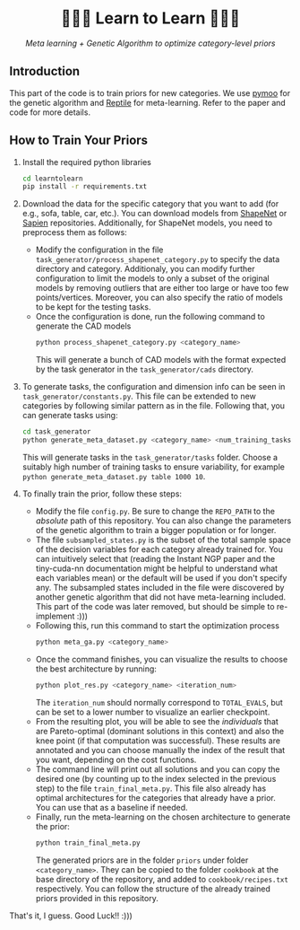 <div align="center">
    <h1>👩🏻‍🎓 Learn to Learn 👨🏻‍🎓</h1>
    <p><i>Meta learning + Genetic Algorithm to optimize category-level priors</i></p>
</div>


## Introduction
This part of the code is to train priors for new categories. We use [pymoo](https://pymoo.org/) for the genetic algorithm and [Reptile](https://openai.com/index/reptile/) for meta-learning. Refer to the paper and code for more details. 


## How to Train Your Priors  
1. Install the required python libraries
    ```bash
    cd learntolearn
    pip install -r requirements.txt
    ```

2. Download the data for the specific category that you want to add (for e.g., sofa, table, car, etc.). You can download models from [ShapeNet](https://shapenet.org/) or [Sapien](https://sapien.ucsd.edu/) repositories. Additionally, for ShapeNet models, you need to preprocess them as follows:  
    - Modify the configuration in the file `task_generator/process_shapenet_category.py` to specify the data directory and category. Additionaly, you can modify further configuration to limit the models to only a subset of the original models by removing outliers that are either too large or have too few points/vertices. Moreover, you can also specify the ratio of models to be kept for the testing tasks.
    - Once the configuration is done, run the following command to generate the CAD models
        ```bash
        python process_shapenet_category.py <category_name>
        ```
        This will generate a bunch of CAD models with the format expected by the task generator in the `task_generator/cads` directory. 

3. To generate tasks, the configuration and dimension info can be seen in `task_generator/constants.py`. This file can be extended to new categories by following similar pattern as in the file. Following that, you can generate tasks using:
    ```bash
    cd task_generator
    python generate_meta_dataset.py <category_name> <num_training_tasks> <num_test_tasks>
    ```
    This will generate tasks in the `task_generator/tasks` folder. Choose a suitably high number of training tasks to ensure variability, for example `python generate_meta_dataset.py table 1000 10`.

4. To finally train the prior, follow these steps:  
    - Modify the file `config.py`. Be sure to change the `REPO_PATH` to the *absolute* path of this repository. You can also change the parameters of the genetic algorithm to train a bigger population or for longer. 
    - The file `subsampled_states.py` is the subset of the total sample space of the decision variables for each category already trained for. You can intuitively select that (reading the Instant NGP paper and the tiny-cuda-nn documentation might be helpful to understand what each variables mean) or the default will be used if you don't specify any. The subsampled states included in the file were discovered by another genetic algorithm that did not have meta-learning included. This part of the code was later removed, but should be simple to re-implement :)))
    - Following this, run this command to start the optimization process  
        ```bash
        python meta_ga.py <category_name>
        ```
    - Once the command finishes, you can visualize the results to choose the best architecture by running:  
        ```bash
        python plot_res.py <category_name> <iteration_num>
        ```
        The `iteration_num` should normally correspond to `TOTAL_EVALS`, but can be set to a lower number to visualize an earlier checkpoint. 
    - From the resulting plot, you will be able to see the *individuals* that are Pareto-optimal (dominant solutions in this context) and also the knee point (if that computation was successful). These results are annotated and you can choose manually the index of the result that you want, depending on the cost functions.
    - The command line will print out all solutions and you can copy the desired one (by counting up to the index selected in the previous step) to the file `train_final_meta.py`. This file also already has optimal architectures for the categories that already have a prior. You can use that as a baseline if needed.
    - Finally, run the meta-learning on the chosen architecture to generate the prior:
        ```bash
        python train_final_meta.py
        ```
        The generated priors are in the folder `priors` under folder `<category_name>`. They can be copied to the folder `cookbook` at the base directory of the repository, and added to `cookbook/recipes.txt` respectively. You can follow the structure of the already trained priors provided in this repository.

That's it, I guess. Good Luck!! :)))

